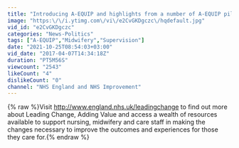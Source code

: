 ```yaml
---
title: "Introducing A-EQUIP and highlights from a number of A-EQUIP pilot sites"
image: "https:\/\/i.ytimg.com\/vi\/e2CvGKDgczc\/hqdefault.jpg"
vid_id: "e2CvGKDgczc"
categories: "News-Politics"
tags: ["A-EQUIP","Midwifery","Supervision"]
date: "2021-10-25T08:54:03+03:00"
vid_date: "2017-04-07T14:34:18Z"
duration: "PT5M56S"
viewcount: "2543"
likeCount: "4"
dislikeCount: "0"
channel: "NHS England and NHS Improvement"
---
```

{% raw %}Visit <a rel="nofollow" target="blank" href="http://www.england.nhs.uk/leadingchange">http://www.england.nhs.uk/leadingchange</a> to find out more about Leading Change, Adding Value and access a wealth of resources available to support nursing, midwifery and care staff in making the changes necessary to improve the outcomes and experiences for those they care for.{% endraw %}

